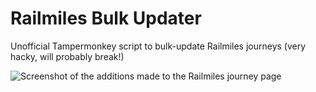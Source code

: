 # Railmiles Bulk Updater
Unofficial Tampermonkey script to bulk-update Railmiles journeys (very hacky, will probably break!)

![Screenshot of the additions made to the Railmiles journey page](https://github.com/itsmeimtom/rm-bulk/assets/14424577/11ca9f1c-25c6-4bdb-a82f-9dc027ba05ef)
